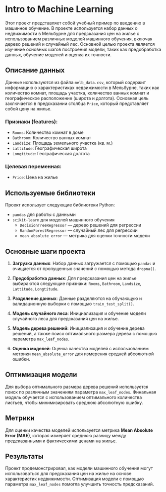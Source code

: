 
# Intro to Machine Learning

Этот проект представляет собой учебный пример по введению в машинное обучение. В проекте используется набор данных о недвижимости в Мельбурне для предсказания цен на жилье с использованием различных моделей машинного обучения, включая дерево решений и случайный лес. Основной целью проекта является изучение основных шагов построения модели, таких как предобработка данных, обучение моделей и оценка их точности.

## Описание данных

Данные используются из файла `melb_data.csv`, который содержит информацию о характеристиках недвижимости в Мельбурне, таких как количество комнат, площадь участка, количество ванных комнат и географическое расположение (широта и долгота). Основная цель заключается в предсказании столбца `Price`, который представляет собой цену на жилье.

### Признаки (features):
- `Rooms`: Количество комнат в доме
- `Bathroom`: Количество ванных комнат
- `Landsize`: Площадь земельного участка (кв. м.)
- `Lattitude`: Географическая широта
- `Longtitude`: Географическая долгота

### Целевая переменная:
- `Price`: Цена на жилье

## Используемые библиотеки

Проект использует следующие библиотеки Python:
- `pandas` для работы с данными
- `scikit-learn` для моделей машинного обучения
  - `DecisionTreeRegressor` — дерево решений для регрессии
  - `RandomForestRegressor` — случайный лес для регрессии
  - `mean_absolute_error` — метрика для оценки точности модели

## Основные шаги проекта

1. **Загрузка данных**: Набор данных загружается с помощью `pandas` и очищается от пропущенных значений с помощью метода `dropna()`.

2. **Предобработка данных**: Для предсказания цен на жилье выбираются следующие признаки: `Rooms`, `Bathroom`, `Landsize`, `Lattitude`, `Longtitude`.

3. **Разделение данных**: Данные разделяются на обучающую и валидационную выборки с помощью `train_test_split()`.

4. **Модель случайного леса**: Инициализация и обучение модели случайного леса для предсказания цен на жилье.

5. **Модель дерева решений**: Инициализация и обучение дерева решений, а также поиск оптимального размера дерева с помощью параметра `max_leaf_nodes`.

6. **Оценка моделей**: Оценка качества моделей с использованием метрики `mean_absolute_error` для измерения средней абсолютной ошибки.

## Оптимизация модели

Для выбора оптимального размера дерева решений используется поиск по различным значениям параметра `max_leaf_nodes`. Финальная модель обучается с использованием оптимального количества листьев, чтобы минимизировать среднюю абсолютную ошибку.


## Метрики

Для оценки качества моделей используется метрика **Mean Absolute Error (MAE)**, которая измеряет среднюю разницу между предсказанными и фактическими ценами на жилье.

## Результаты

Проект продемонстрировал, как модели машинного обучения могут использоваться для предсказания цен на жилье на основе характеристик недвижимости. Оптимизация модели с помощью параметра `max_leaf_nodes` помогла улучшить точность предсказаний.


